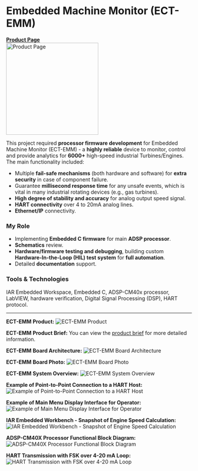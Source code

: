# Embedded Machine Monitor (ECT-EMM)

<a href="https://ectron.com/product/ect-emm/" target="_blank">
  <b>Product Page</b><br>
  <img src="https://ectron.com/wp-content/uploads/2024/05/EMM-Transparent.png" alt="Product Page" width="250">
</a><br>


This project required **processor firmware development** for Embedded Machine Monitor (ECT-EMM) - a **highly reliable** device to monitor, control and provide analytics for **6000+** high-speed industrial Turbines/Engines. The main functionality included:
- Multiple **fail-safe mechanisms** (both hardware and software) for **extra security** in case of component failure.
- Guarantee **millisecond response time** for any unsafe events, which is vital in many industrial rotating devices (e.g., gas turbines).
- **High degree of stability and accuracy** for analog output speed signal.
- **HART connectivity** over 4 to 20mA analog lines.
- **Ethernet/IP** connectivity.

### My Role
- Implementing **Embedded C firmware** for main **ADSP processor**.
- **Schematics** review.
- **Hardware/firmware testing and debugging**, building custom **Hardware-In-the-Loop (HIL) test system** for **full automation**.
- Detailed **documentation** support.

### Tools & Technologies
IAR Embedded Workspace, Embedded C, ADSP-CM40x processor, LabVIEW, hardware verification, Digital Signal Processing (DSP), HART protocol.

<hr>

**ECT-EMM Product:**
<img alt="ECT-EMM Product" src="00ECT-EMM Product.jpg">

**ECT-EMM Product Brief:**
You can view the [product brief](01ECT-EMM%20Product%20Brief.pdf) for more detailed information.

**ECT-EMM Board Architecture:**
<img alt="ECT-EMM Board Architecture" src="03ECT-EMM Board Architecture.png">

**ECT-EMM Board Photo:**
<img alt="ECT-EMM Board Photo" src="04ECT-EMM Board Photo.jpg">

**ECT-EMM System Overview:**
<img alt="ECT-EMM System Overview" src="05ECT-EMM System Overview.jpg">

**Example of Point-to-Point Connection to a HART Host:**
<img alt="Example of Point-to-Point Connection to a HART Host" src="06Example of Point-to-Point Connection to a HART Host.png">

**Example of Main Menu Display Interface for Operator:**
<img alt="Example of Main Menu Display Interface for Operator" src="07Example of Main Menu Display Interface for Operator.png">

**IAR Embedded Workbench - Snapshot of Engine Speed Calculation:**
<img alt="IAR Embedded Workbench - Snapshot of Engine Speed Calculation" src="08IAR Embedded Workbench - Snapshot of Engine Speed Calculation.png">

**ADSP-CM40X Processor Functional Block Diagram:**
<img alt="ADSP-CM40X Processor Functional Block Diagram" src="09ADSP-CM40X Processor Functional Block Diagram.png">

**HART Transmission with FSK over 4-20 mA Loop:**
<img alt="HART Transmission with FSK over 4-20 mA Loop" src="10HART Transmission with FSK over 4-20 mA Loop.png">

